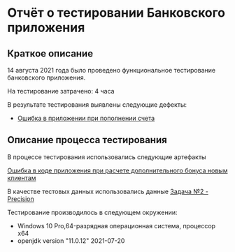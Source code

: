 # Отчёт о тестировании Банковского приложения
## Краткое описание

14 августа 2021 года было проведено функциональное тестирование банковского приложения.

На тестирование затрачено: 4 часа

В результате тестирования выявлены следующие дефекты:
* [Ошибка в приложении при пополнении счета](https://github.com/UAzif/DZJ-2.1/issues/1)

## Описание процесса тестирования

В процессе тестирования использовались следующие артефакты

 [Ошибка в коде приложения  при расчете дополнительного бонуса новым клиентам](https://github.com/UAzif/DZJ-2-2/issues/1)

 В качестве тестовых данных использовались данные
 [Задача №2 - Precision](https://github.com/netology-code/javaqa-homeworks/tree/master/programming)


Тестирование производилось в следующем окружении:
* Windows 10 Pro,64-разрядная операционная система, процессор x64
* openjdk version "11.0.12" 2021-07-20
